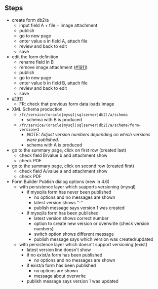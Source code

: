 ## Steps

- create form db2/a
    - input field A + file + image attachment
    - publish
    - go to new page
    - enter value a in field A, attach file
    - review and back to edit
    - save
- edit the form definition
    - rename field in B
    - remove image attachment ([#1911](https://github.com/orbeon/orbeon-forms/issues/1911))
    - publish
    - go to new page
    - enter value b in field B, attach file
    - review and back to edit
    - save
- [#1911](https://github.com/orbeon/orbeon-forms/issues/1911)
    - FR: check that previous form data loads image
- XML Schema production
    - `/fr/service/(oracle|mysql|sqlserver|db2)/a/schema`
        - schema with B is produced
    - `/fr/service/(oracle|mysql|sqlserver|db2)/a/schema?form-version=1`
        - *NOTE: Adjust version numbers depending on which versions were published.*
        - schema with A is produced
- go to the summary page, click on first row (created last)
    - check field B/value b and attachment show
    - check PDF
- go to the summary page, click on second row (created first)
    - check field A/value a and attachment show
    - check PDF
- Form Builder Publish dialog options (new in 4.6)
    - with persistence layer which supports versioning (mysql)
        - if mysql/a form has never been published
            - no options and no messages are shown
            - latest version shows "-"
            - publish message says version 1 was created
        - if mysql/a form has been published
            - latest version shows correct number
            - option to create new version or overwrite (check version numbers)
            - switch option shows different message
            - publish message says which version was created/updated
    - with persistence layer which doesn't support versioning (exist)
        - latest version line doesn't show
        - if no exist/a form has been published
            - no options and no messages are shown
        - if exist/a form has been published
            - no options are shown
            - message about overwrite
        - publish message says version 1 was updated